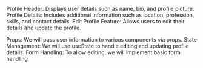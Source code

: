 <!-- To create a Profile App in ReactJS, we will focus on the following components: -->

Profile Header: Displays user details such as name, bio, and profile picture.
Profile Details: Includes additional information such as location, profession, skills, and contact details.
Edit Profile Feature: Allows users to edit their details and update the profile.

<!-- Key Concepts: -->

Props: We will pass user information to various components via props.
State Management: We will use useState to handle editing and updating profile details.
Form Handling: To allow editing, we will implement basic form handling